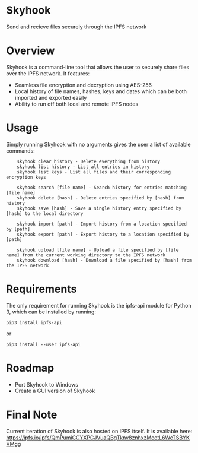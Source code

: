 # Skyhook
Send and recieve files securely through the IPFS network

# Overview
Skyhook is a command-line tool that allows the user to securely share files over the IPFS network.
It features:
-   Seamless file encryption and decryption using AES-256
-   Local history of file names, hashes, keys and dates which can be both imported and exported easily
-   Ability to run off both local and remote IPFS nodes

# Usage
Simply running Skyhook with no arguments gives the user a list of available commands:

```
    skyhook clear history - Delete everything from history
    skyhook list history - List all entries in history
    skyhook list keys - List all files and their corresponding encryption keys
    
    skyhook search [file name] - Search history for entries matching [file name]
    skyhook delete [hash] - Delete entries specified by [hash] from history
    skyhook save [hash] - Save a single history entry specified by [hash] to the local directory
    
    skyhook import [path] - Import history from a location specified by [path]
    skyhook export [path] - Export history to a location specified by [path]
    
    skyhook upload [file name] - Upload a file specified by [file name] from the current working directory to the IPFS network
    skyhook download [hash] - Download a file specified by [hash] from the IPFS network

```

# Requirements
The only requirement for running Skyhook is the ipfs-api module for Python 3, which can be installed by running:

```
pip3 install ipfs-api
```

or

```
pip3 install --user ipfs-api
```

# Roadmap
-   Port Skyhook to Windows
-   Create a GUI version of Skyhook

# Final Note
Current iteration of Skyhook is also hosted on IPFS itself. It is available here: https://ipfs.io/ipfs/QmPumiCCYXPCJVuaQBgTknv8znhxzMcetL6WcTSBYKVMgg
